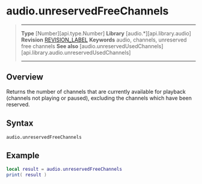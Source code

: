 
# audio.unreservedFreeChannels

> --------------------- ------------------------------------------------------------------------------------------
> __Type__              [Number][api.type.Number]
> __Library__           [audio.*][api.library.audio]
> __Revision__          [REVISION_LABEL](REVISION_URL)
> __Keywords__          audio, channels, unreserved free channels
> __See also__          [audio.unreservedUsedChannels][api.library.audio.unreservedUsedChannels]
> --------------------- ------------------------------------------------------------------------------------------


## Overview

Returns the number of channels that are currently available for playback (channels not playing or paused), excluding the channels which have been reserved.

## Syntax

	audio.unreservedFreeChannels


## Example

`````lua
local result = audio.unreservedFreeChannels
print( result )
`````
